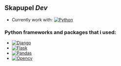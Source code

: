 ## Skapupel _Dev_
- Currently work with: [![Python](https://img.shields.io/badge/Python-darkblue.svg?style=flat&logo=python)](https://www.python.org/)

### Python frameworks and packages that i used:
- [![Django](https://img.shields.io/badge/Django-darkgreen.svg?style=flat&logo=django)](https://www.djangoproject.com/)
- [![Flask](https://img.shields.io/badge/Flask-grey.svg?style=flat&logo=flask)](https://flask.palletsprojects.com)
- [![Pandas](https://img.shields.io/badge/Pandas-blue.svg?style=flat&logo=pandas)](https://pandas.pydata.org/)
- [![Opencv](https://img.shields.io/badge/Opencv-red.svg?style=flat&logo=opencv)](https://opencv.org/)
